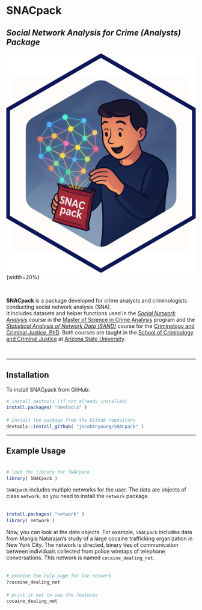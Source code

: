 # SNACpack

## *Social Network Analysis for Crime (Analysts) Package*

![](SNACpack_sticker.png){width=20%}

<br>

**SNACpack** is a package developed for crime analysts and criminologists conducting social network analysis (SNA).  
It includes datasets and helper functions used in the [*Social Network Analysis*]() course in the [Master of Science in Crime Analysis](https://ccj.asu.edu/degree-programs/ms-crime-analysis) 
program and the [*Statistical Analysis of Network Data (SAND)*](https://jacobtnyoung.github.io/SAND/) 
course for the [Criminology and Criminal Justice, PhD](https://ccj.asu.edu/content/criminology-and-criminal-justice-phd). Both
courses are taught in the [School of Criminology and Criminal Justice](https://ccj.asu.edu) at [Arizona State University](https://www.asu.edu).

<br>

---

## Installation

To install SNACpack from GitHub:

```r
# install devtools (if not already installed)
install.packages( "devtools" )  

# install the package from the Github repository
devtools::install_github( "jacobtnyoung/SNACpack" )
```

---

## Example Usage

```r

# load the library for SNACpack
library( SNACpack )

```

`SNACpack` includes multiple networks for the user. The data are objects of class `network`, so you need to install the `network` package.

```r

install.packages( "network" )
library( network )

```

Now, you can look at the data objects. For example, `SNACpack` includes data from Mangia Natarajan’s study of a large cocaine trafficking organization in New York City. The network is directed, binary ties of communication between individuals collected from police wiretaps of telephone conversations. This network is named `cocaine_dealing_net`.

```r

# examine the help page for the network
?cocaine_dealing_net

# print it out to see the features
cocaine_dealing_net

```

